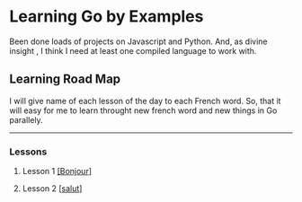 # Learning Go by Examples

Been done loads of projects on Javascript and Python. And, as divine insight , I think I need at least one compiled language to work with.

## Learning Road Map

I will give name of each lesson of the day to each French word. So, that it will easy for me to learn throught new french word and new things in Go parallely.

----------------

### Lessons

1. Lesson 1  [[Bonjour]](https://github.com/aadityachapagain/learning-Go-by-Examples/tree/master/Bonjour)
  
2. Lesson 2  [[salut]](https://github.com/aadityachapagain/learning-Go-by-Examples/tree/master/salut)
